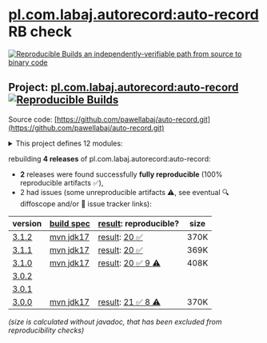 [pl.com.labaj.autorecord:auto-record](https://central.sonatype.com/artifact/pl.com.labaj.autorecord/auto-record/versions) RB check
=======

[![Reproducible Builds](https://reproducible-builds.org/images/logos/rb.svg) an independently-verifiable path from source to binary code](https://reproducible-builds.org/)

## Project: [pl.com.labaj.autorecord:auto-record](https://central.sonatype.com/artifact/pl.com.labaj.autorecord/auto-record/versions) [![Reproducible Builds](https://img.shields.io/endpoint?url=https://raw.githubusercontent.com/jvm-repo-rebuild/reproducible-central/master/content/pl/com/labaj/autorecord/auto-record/badge.json)](https://github.com/jvm-repo-rebuild/reproducible-central/blob/master/content/pl/com/labaj/autorecord/auto-record/README.md)

Source code: [https://github.com/pawellabaj/auto-record.git](https://github.com/pawellabaj/auto-record.git)

<details><summary>This project defines 12 modules:</summary>

* [pl.com.labaj.autorecord:arice-api](https://central.sonatype.com/artifact/pl.com.labaj.autorecord/arice-api/overview)
* [pl.com.labaj.autorecord:arice-extension](https://central.sonatype.com/artifact/pl.com.labaj.autorecord/arice-extension/overview)
* [pl.com.labaj.autorecord:arice-project](https://central.sonatype.com/artifact/pl.com.labaj.autorecord/arice-project/overview)
* [pl.com.labaj.autorecord:arice-tests](https://central.sonatype.com/artifact/pl.com.labaj.autorecord/arice-tests/overview)
* [pl.com.labaj.autorecord:arice-utils](https://central.sonatype.com/artifact/pl.com.labaj.autorecord/arice-utils/overview)
* [pl.com.labaj.autorecord:auto-record](https://central.sonatype.com/artifact/pl.com.labaj.autorecord/auto-record/overview)
* [pl.com.labaj.autorecord:auto-record-api](https://central.sonatype.com/artifact/pl.com.labaj.autorecord/auto-record-api/overview)
* [pl.com.labaj.autorecord:auto-record-project](https://central.sonatype.com/artifact/pl.com.labaj.autorecord/auto-record-project/overview)
* [pl.com.labaj.autorecord:auto-record-tests](https://central.sonatype.com/artifact/pl.com.labaj.autorecord/auto-record-tests/overview)
* [pl.com.labaj.autorecord:auto-record-utils](https://central.sonatype.com/artifact/pl.com.labaj.autorecord/auto-record-utils/overview)
* [pl.com.labaj.autorecord:doc-examples](https://central.sonatype.com/artifact/pl.com.labaj.autorecord/doc-examples/overview)
* [pl.com.labaj.autorecord:mvn-aggregation](https://central.sonatype.com/artifact/pl.com.labaj.autorecord/mvn-aggregation/overview)
</details>

rebuilding **4 releases** of pl.com.labaj.autorecord:auto-record:
- **2** releases were found successfully **fully reproducible** (100% reproducible artifacts :white_check_mark:),
- 2 had issues (some unreproducible artifacts :warning:, see eventual :mag: diffoscope and/or :memo: issue tracker links):

| version | [build spec](/BUILDSPEC.md) | [result](https://reproducible-builds.org/docs/jvm/): reproducible? | size |
| -- | --------- | ------ | -- |
| [3.1.2](https://central.sonatype.com/artifact/pl.com.labaj.autorecord/auto-record/3.1.2/pom) | [mvn jdk17](auto-record-3.1.2.buildspec) | [result](auto-record-project-3.1.2.buildinfo): [20 :white_check_mark: ](auto-record-project-3.1.2.buildcompare) | 370K |
| [3.1.1](https://central.sonatype.com/artifact/pl.com.labaj.autorecord/auto-record/3.1.1/pom) | [mvn jdk17](auto-record-3.1.1.buildspec) | [result](auto-record-project-3.1.1.buildinfo): [20 :white_check_mark: ](auto-record-project-3.1.1.buildcompare) | 369K |
| [3.1.0](https://central.sonatype.com/artifact/pl.com.labaj.autorecord/auto-record/3.1.0/pom) | [mvn jdk17](auto-record-3.1.0.buildspec) | [result](auto-record-project-3.1.0.buildinfo): [20 :white_check_mark:  9 :warning:](auto-record-project-3.1.0.buildcompare) | 408K |
| [3.0.2](https://central.sonatype.com/artifact/pl.com.labaj.autorecord/auto-record/3.0.2/pom) | | | |
| [3.0.1](https://central.sonatype.com/artifact/pl.com.labaj.autorecord/auto-record/3.0.1/pom) | | | |
| [3.0.0](https://central.sonatype.com/artifact/pl.com.labaj.autorecord/auto-record/3.0.0/pom) | [mvn jdk17](auto-record-3.0.0.buildspec) | [result](auto-record-project-3.0.0.buildinfo): [21 :white_check_mark:  8 :warning:](auto-record-project-3.0.0.buildcompare) | 370K |

<i>(size is calculated without javadoc, that has been excluded from reproducibility checks)</i>
